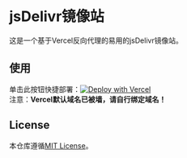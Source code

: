 # jsDelivr镜像站
这是一个基于Vercel反向代理的易用的jsDelivr镜像站。

## 使用
单击此按钮快捷部署：[![Deploy with Vercel](https://vercel.com/button)](https://vercel.com/new/clone?repository-url=https://github.com/rong6/jsd&project-name=jsd&repository-name=jsd)   
注意：**Vercel默认域名已被墙，请自行绑定域名！**    

## License
本仓库遵循[MIT License](https://github.com/rong6/jsd/blob/main/LICENSE)。